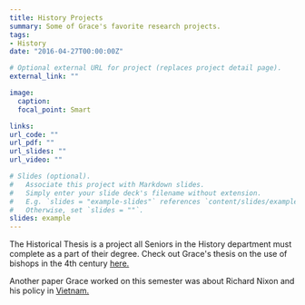 ```yaml
---
title: History Projects
summary: Some of Grace's favorite research projects.
tags:
- History
date: "2016-04-27T00:00:00Z"

# Optional external URL for project (replaces project detail page).
external_link: ""

image:
  caption:
  focal_point: Smart

links:
url_code: ""
url_pdf: ""
url_slides: ""
url_video: ""

# Slides (optional).
#   Associate this project with Markdown slides.
#   Simply enter your slide deck's filename without extension.
#   E.g. `slides = "example-slides"` references `content/slides/example-slides.md`.
#   Otherwise, set `slides = ""`.
slides: example
---
```


The Historical Thesis is a project all Seniors in the History department must complete as a part of their degree. Check out Grace's thesis on the use of bishops in the 4th century [here.](https://drive.google.com/file/d/1PAvjRjD1KYoGxq6CK4YUWbGy4QCJdrjC/view?usp=sharing )

Another paper Grace worked on this semester was about Richard Nixon and his policy in [Vietnam.](https://drive.google.com/file/d/14gMuh02Lb4umxxBmpa4lSyafzREf95tR/view?usp=sharing)

